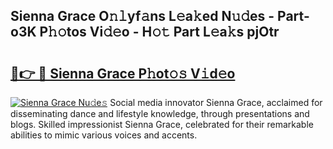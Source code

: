 ## Sienna Grace O𝚗𝚕yf𝚊ns L𝚎a𝚔ed N𝚞𝚍es - Part-o3K P𝚑𝚘tos Vi𝚍𝚎o - H𝚘𝚝 Part L𝚎a𝚔s pjOtr

# <h2><a href="http://kf4wev.oniu.top/?m=Sienna+Grace">🔗👉 🔴 Sienna Grace P𝚑ot𝚘𝚜 V𝚒d𝚎o</a></h2>

[![Sienna Grace Nu𝚍e𝚜](https://i.imgur.com/0qMVB7G.gif)](http://kf4wev.oniu.top/?m=Sienna+Grace)
Social media innovator Sienna Grace, acclaimed for disseminating dance and lifestyle knowledge, through presentations and blogs. Skilled impressionist Sienna Grace, celebrated for their remarkable abilities to mimic various voices and accents.  
